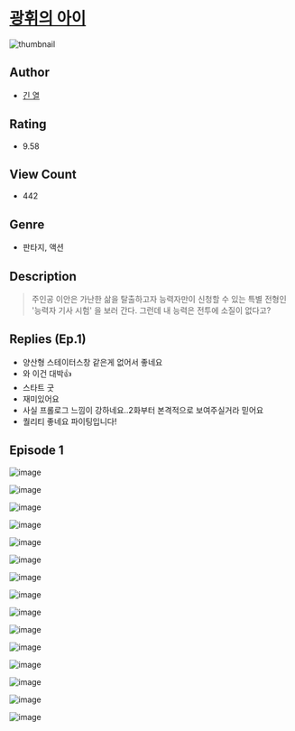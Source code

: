 # [광휘의 아이](https://comic.naver.com/challenge/list?titleId=810508)
![thumbnail](https://image-comic.pstatic.net/user_contents_data/challenge_comic/2023/05/23/upload_7233450811256483892_480x623.jpeg)

## Author
- [긴 열](https://comic.naver.com/artistTitle?id=366939)

## Rating
- 9.58

## View Count
- 442

## Genre
- 판타지, 액션

## Description
> 주인공 이안은 가난한 삶을 탈출하고자 능력자만이 신청할 수 있는 특별 전형인 '능력자 기사 시험' 을 보러 간다. 그런데 내 능력은 전투에 소질이 없다고?

## Replies (Ep.1)
- 양산형 스테이터스창 같은게 없어서 좋네요
- 와 이건 대박👍
- 스타트 굿
- 재미있어요
- 사실 프롤로그 느낌이 강하네요..2화부터 본격적으로 보여주실거라 믿어요
- 퀄리티 좋네요 파이팅입니다!

## Episode 1
![image](https://image-comic.pstatic.net/user_contents_data/challenge_comic/2023/05/23/366939/upload_3545238226679838564.jpeg)

![image](https://image-comic.pstatic.net/user_contents_data/challenge_comic/2023/05/23/366939/upload_3919877937426346297.jpeg)

![image](https://image-comic.pstatic.net/user_contents_data/challenge_comic/2023/05/23/366939/upload_7365464782866309937.jpeg)

![image](https://image-comic.pstatic.net/user_contents_data/challenge_comic/2023/05/23/366939/upload_7219893846445275193.jpeg)

![image](https://image-comic.pstatic.net/user_contents_data/challenge_comic/2023/05/23/366939/upload_3474298840195084344.jpeg)

![image](https://image-comic.pstatic.net/user_contents_data/challenge_comic/2023/05/23/366939/upload_3690812278408819300.jpeg)

![image](https://image-comic.pstatic.net/user_contents_data/challenge_comic/2023/05/23/366939/upload_4134696121936720742.jpeg)

![image](https://image-comic.pstatic.net/user_contents_data/challenge_comic/2023/05/23/366939/upload_7292788382772050227.jpeg)

![image](https://image-comic.pstatic.net/user_contents_data/challenge_comic/2023/05/23/366939/upload_4123156738883203685.jpeg)

![image](https://image-comic.pstatic.net/user_contents_data/challenge_comic/2023/05/23/366939/upload_7293971461628585529.jpeg)

![image](https://image-comic.pstatic.net/user_contents_data/challenge_comic/2023/05/23/366939/upload_7018068599477909813.jpeg)

![image](https://image-comic.pstatic.net/user_contents_data/challenge_comic/2023/05/23/366939/upload_7005692505923729203.jpeg)

![image](https://image-comic.pstatic.net/user_contents_data/challenge_comic/2023/05/23/366939/upload_3774409220475140153.jpeg)

![image](https://image-comic.pstatic.net/user_contents_data/challenge_comic/2023/05/23/366939/upload_3472330533973091889.jpeg)

![image](https://image-comic.pstatic.net/user_contents_data/challenge_comic/2023/05/23/366939/upload_7306075791885218359.jpeg)

